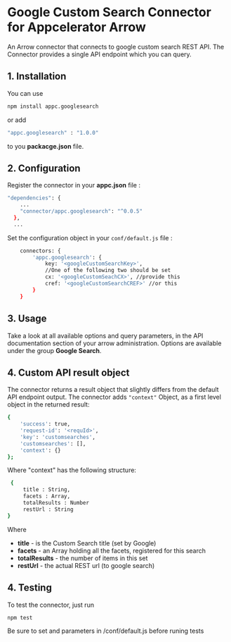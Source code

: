 # Google Custom Search Connector for Appcelerator Arrow
An Arrow connector that connects to google custom search REST API. The Connector provides a single API endpoint which you can query.

## 1. Installation
You can use 
```sh 
npm install appc.googlesearch
```
or add 
```sh 
"appc.googlesearch" : "1.0.0"
``` 
to you **packacge.json** file.

## 2. Configuration
Register the connector in your **appc.json** file : 
```sh
"dependencies": {
    ...
    "connector/appc.googlesearch": "^0.0.5"
  },
  ...
```
Set the configuration object in your ``conf/default.js`` file :

```sh
    connectors: {
        'appc.googlesearch': {
            key: '<googleCustomSearchKey>',
            //One of the following two should be set
            cx: '<googleCustomSeachCX>', //provide this
            cref: '<googleCustomSearchCREF>' //or this
        }
    }
```
## 3. Usage
Take a look at all available options and query parameters, in the API documentation section of your arrow administration.
Options are available under the group **Google Search**.

## 4. Custom API result object
The connector returns a result object that slightly differs from the default API endpoint output. The connector adds ``"context"`` Object, as a first level object in the returned result:
```sh
{
    'success': true,
    'request-id': '<requId>',
    'key': 'customsearches',
    'customsearches': [],
    'context': {}
};
```
Where "context" has the following structure:

```sh
 {
     title : String,
     facets : Array,
     totalResults : Number
     restUrl : String
}
```

Where 
 - **title** - is the Custom Search title (set by Google)
 - **facets** - an Array holding all the facets, registered for this search
 - **totalResults** - the number of items in this set
 - **restUrl** - the actual REST url (to google search)

## 4. Testing
To test the connector, just run
```sh
npm test
```
Be sure to set <key> and <cx> parameters in /conf/default.js before runing tests
